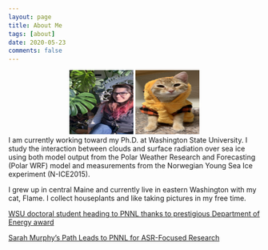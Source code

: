 ```yaml
---
layout: page
title: About Me
tags: [about]
date: 2020-05-23
comments: false
---
```

<center>
<img src="/images/self.jpg" style="width:128px;height:128px;"> 
  
  
<img src="/images/flame.jpg" style="width:128px;height:128px;">
</center>
I am currently working toward my Ph.D. at Washington State University. I study the interaction between clouds and surface radiation over sea ice using both model output from the Polar Weather Research and Forecasting (Polar WRF) model and measurements from the Norwegian Young Sea Ice experiment (N-ICE2015).


I grew up in central Maine and currently live in eastern Washington with my cat, Flame. I collect houseplants and like taking pictures in my free time.


[WSU doctoral student heading to PNNL thanks to prestigious Department of Energy award](https://news.wsu.edu/2020/05/12/wsu-doctoral-student-heading-pnnl-thanks-prestigious-department-energy-award/)


[Sarah Murphy’s Path Leads to PNNL for ASR-Focused Research](https://asr.science.energy.gov/news/program-news/post/12974)
